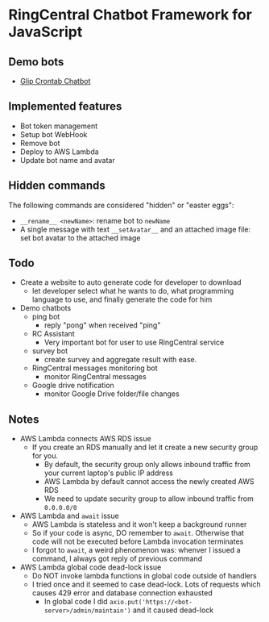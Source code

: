 # RingCentral Chatbot Framework for JavaScript

## Demo bots

- [Glip Crontab Chatbot](https://github.com/tylerlong/glip-crontab-chatbot)


## Implemented features

- Bot token management
- Setup bot WebHook
- Remove bot
- Deploy to AWS Lambda
- Update bot name and avatar


## Hidden commands

The following commands are considered "hidden" or "easter eggs":

- `__rename__ <newName>`: rename bot to `newName`
- A single message with text `__setAvatar__` and an attached image file: set bot avatar to the attached image


## Todo

- Create a website to auto generate code for developer to download
    - let developer select what he wants to do, what programming language to use, and finally generate the code for him
- Demo chatbots
    - ping bot
        - reply "pong" when received "ping"
    - RC Assistant
        - Very important bot for user to use RingCentral service
    - survey bot
        - create survey and aggregate result with ease.
    - RingCentral messages monitoring bot
        - monitor RingCentral messages
    - Google drive notification
        - monitor Google Drive folder/file changes


## Notes

- AWS Lambda connects AWS RDS issue
    - If you create an RDS manually and let it create a new security group for you.
        - By default, the security group only allows inbound traffic from your current laptop's public IP address
        - AWS Lambda by default cannot access the newly created AWS RDS
        - We need to update security group to allow inbound traffic from `0.0.0.0/0`
- AWS Lambda and `await` issue
    - AWS Lambda is stateless and it won't keep a background runner
    - So if your code is async, DO remember to `await`. Otherwise that code will not be executed before Lambda invocation terminates
    - I forgot to `await`, a weird phenomenon was: whenver I issued a command, I always got reply of previous command
- AWS Lambda global code dead-lock issue
    - Do NOT invoke lambda functions in global code outside of handlers
    - I tried once and it seemed to case dead-lock. Lots of requests which causes 429 error and database connection exhausted
        - In global code I did `axio.put('https://<bot-server>/admin/maintain')` and it caused dead-lock
